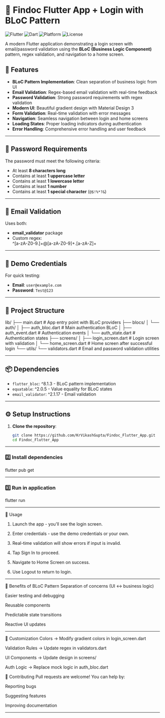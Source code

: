 # 📱 Findoc Flutter App + Login with BLoC Pattern

![Flutter](https://img.shields.io/badge/Flutter-3.x-blue?logo=flutter)
![Dart](https://img.shields.io/badge/Dart-3.x-blue?logo=dart)
![Platform](https://img.shields.io/badge/Platform-Android-green?logo=android)
![License](https://img.shields.io/badge/License-MIT-orange)

A modern Flutter application demonstrating a login screen with email/password validation using the **BLoC (Business Logic Component)** pattern, regex validation, and navigation to a home screen.

## 🚀 Features

- **BLoC Pattern Implementation**: Clean separation of business logic from UI
- **Email Validation**: Regex-based email validation with real-time feedback
- **Password Validation**: Strong password requirements with regex validation
- **Modern UI**: Beautiful gradient design with Material Design 3
- **Form Validation**: Real-time validation with error messages
- **Navigation**: Seamless navigation between login and home screens
- **Loading States**: Proper loading indicators during authentication
- **Error Handling**: Comprehensive error handling and user feedback

---

## 🔑 Password Requirements

The password must meet the following criteria:
- At least **8 characters long**
- Contains at least **1 uppercase letter**
- Contains at least **1 lowercase letter**
- Contains at least **1 number**
- Contains at least **1 special character** (`@$!%*?&`)

---

## 📧 Email Validation

Uses both:
- **email_validator** package
- Custom regex:  
^[a-zA-Z0-9.]+@[a-zA-Z0-9]+.[a-zA-Z]+

---

## 🧪 Demo Credentials

For quick testing:
- **Email**: `user@example.com`
- **Password**: `Test@123`

---

## 📂 Project Structure

lib/
├── main.dart # App entry point with BLoC providers
├── blocs/
│ └── auth/
│ ├── auth_bloc.dart # Main authentication BLoC
│ ├── auth_event.dart # Authentication events
│ └── auth_state.dart # Authentication states
├── screens/
│ ├── login_screen.dart # Login screen with validation
│ └── home_screen.dart # Home screen after successful login
└── utils/
└── validators.dart # Email and password validation utilities

---

## 📦 Dependencies

- `flutter_bloc`: ^8.1.3 - BLoC pattern implementation
- `equatable`: ^2.0.5 - Value equality for BLoC states
- `email_validator`: ^2.1.17 - Email validation

---

## ⚙️ Setup Instructions

1. **Clone the repository**:
   ```bash
   git clone https://github.com/KrVikashGupta/Findoc_Flutter_App.git
   cd Findoc_Flutter_App

---

### 2️⃣ Install dependencies
flutter pub get

---

### 3️⃣ Run in application
flutter run

---

📱 Usage
1. Launch the app - you'll see the login screen.

2. Enter credentials - use the demo credentials or your own.

3. Real-time validation will show errors if input is invalid.

4. Tap Sign In to proceed.

5. Navigate to Home Screen on success.

6. Use Logout to return to login.

---

🎯 Benefits of BLoC Pattern
Separation of concerns (UI ↔ business logic)

Easier testing and debugging

Reusable components

Predictable state transitions

Reactive UI updates

---

🎨 Customization
Colors → Modify gradient colors in login_screen.dart

Validation Rules → Update regex in validators.dart

UI Components → Update design in screens/

Auth Logic → Replace mock logic in auth_bloc.dart

🤝 Contributing
Pull requests are welcome!
You can help by:

Reporting bugs

Suggesting features

Improving documentation

---




